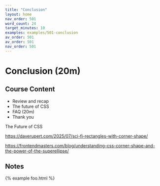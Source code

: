 ```yaml
---
title: "Conclusion"
layout: home
nav_order: 501
word_count: 24
target_minutes: 10
examples: examples/501-conclusion
av_order: 501
av_order: 501
nav_order: 501
---
```

# Conclusion (20m)

## Course Content

- Review and recap
- The future of CSS
- FAQ (20m)
- Thank you

The Future of CSS

https://daverupert.com/2025/07/sci-fi-rectangles-with-corner-shape/

https://frontendmasters.com/blog/understanding-css-corner-shape-and-the-power-of-the-superellipse/

## Notes



{% example foo.html %}









